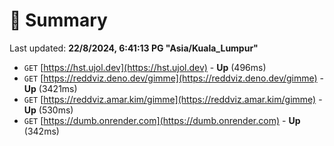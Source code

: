 # 📖 Summary
Last updated: **22/8/2024, 6:41:13 PG "Asia/Kuala_Lumpur"**

- `GET` [https://hst.ujol.dev](https://hst.ujol.dev) - **Up** (496ms)
- `GET` [https://reddviz.deno.dev/gimme](https://reddviz.deno.dev/gimme) - **Up** (3421ms)
- `GET` [https://reddviz.amar.kim/gimme](https://reddviz.amar.kim/gimme) - **Up** (530ms)
- `GET` [https://dumb.onrender.com](https://dumb.onrender.com) - **Up** (342ms)
